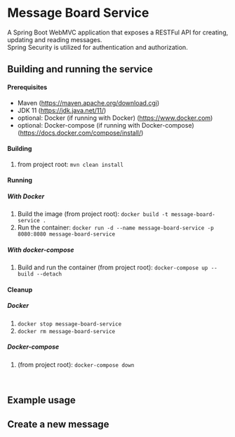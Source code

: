 # Message Board Service
A Spring Boot WebMVC application that exposes a RESTFul API for creating, updating and reading messages.
<br>
Spring Security is utilized for authentication and authorization.

## Building and running the service
#### Prerequisites
- Maven (https://maven.apache.org/download.cgi)
- JDK 11 (https://jdk.java.net/11/)
- optional: Docker (if running with Docker) (https://www.docker.com)
- optional: Docker-compose (if running with Docker-compose) (https://docs.docker.com/compose/install/)

#### Building
1. from project root: `mvn clean install`

#### Running
##### With Docker
1. Build the image (from project root): `docker build -t message-board-service .`
2. Run the container: `docker run -d --name message-board-service -p 8080:8080 message-board-service`

##### With docker-compose
1. Build and run the container (from project root): `docker-compose up --build --detach`


#### Cleanup
##### Docker
1. `docker stop message-board-service`
2. `docker rm message-board-service`

##### Docker-compose
1. (from project root): `docker-compose down`

<br>

## Example usage

## Create a new message
